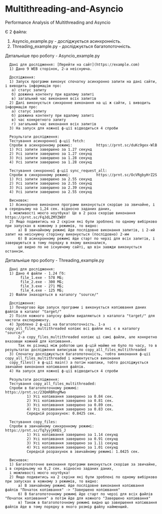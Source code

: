 # Multithreading-and-Asyncio
Performance Analysis of Multithreading and Asyncio

Є 2 файла:
1) Asyncio_example.py - досліджується асинхронність.
2) Threading_example.py - досліджується багатопоточність.

Детальніше про роботу - Asyncio_example.py

      Дані для дослідження: [Перейти на сайт](https://example.com)
      1) Дано 9 WEB сторінок, 2-а неіснуюча.
      
      Дослідження:
      1) Запуск програми виконує спочатку асинхронно запити на дані сайти, і виводить інформацію про:
       a) статус запиту 
       б) довжина контенту при вдалому запиті
       в) загальний час виконання всіх запитів
      2) Далі виконується синхронне виконання на ці ж сайти, і виводить інформацію про:
       a) статус запиту 
       б) довжина контенту при вдалому запиті
       в) час конкретного запиту
       г) загальний час виконання всіх запитів
      3) На запуск для кожної ф-ції відводиться 4 спроби
       
      Результати дослідження:
      Тестування асинхронної ф-ції fetch:
      Спроби в асинхронному режимі:           https://prnt.sc/duKc9gex-WlB
      1) Усі запити завершено за 1.27 секунд
      2) Усі запити завершено за 1.27 секунд
      3) Усі запити завершено за 1.28 секунд
      4) Усі запити завершено за 1.28 секунд
      
      Тестування синхронної ф-ції sync_request_all:
      Спроби в синхронному режимі:            https://prnt.sc/OcVRgbyHrZ2S
      1) Усі запити завершено за 2.55 секунд
      2) Усі запити завершено за 2.55 секунд
      3) Усі запити завершено за 2.39 секунд
      4) Усі запити завершено за 2.55 секунд
      
      Висновок:
      1) Асинхронне виконання програми виконується скоріше за звичайне, і в середньому на 1,24 сек. відносно заданих даних, 
      і можливості моєго ноутбука! Це в 2 раза скоріше виконання https://prnt.sc/FqJdLZMYZW8Y
      2) Якщо подивитись на 2 скріни які були зроблені по одному вибірково при запусках в кожному з режимів, то видно:
          а) В звичайному режимі йде послідовне виконання запитів, і 2-ий запит на неіснуючу сторінку виконується (послідовно) 2-им
          б) В асинхронному режимі йде старт по черзі для всіх запитів, і завершуються в тому порядку в якому виконалися,
          це видно по не існуючому сайті, що він завжди виконується останнім.

Детальніше про роботу - Threading_example.py

      Дані для дослідження:
      1) Дано 4 файли - 1.24 Гб: 
           file_1.exe - 578 МБ; 
           file_2.exe - 300 МБ; 
           file_3.exe - 271 МБ; 
           file_4.exe - 125 МБ;
      2) Файли знаходяться в каталогу "source/"
      
      Дослідження:
      1) Почергово йде запуск програми і виконується копіювання даних файлів в каталог "target/"
      2) Після кожного запуску файли видаляються з каталога "target/" для чистоти експеременту.
      4) Зроблено 2 ф-ції на багатопоточність. 1-а copy_all_files_multithreaded копіює всі файли які є в каталогу "source/"
          2-а copy_files_multithreaded копіює ці самі файли, але конкретно вказавши кожний для копіювання.
          Так як різниці між роботою цих ф-цій майже не було по часу, то в результатах дослідження виписував по copy_all_files_multithreaded
      3) Спочатку досліджується багатопоточність, тобто виконання ф-ції copy_all_files_multithreaded і коментується виконання
      copy_files() в ф-ції main() а потім навпаки, тобто досліджується звичайне виконання копіювання файлів.
      4) На запуск для кожної ф-ції відводиться 4 спроби
      
      Результати дослідження: 
      Тестування copy_all_files_multithreaded:
      Спроби в багатопоточному режимі:                https://prnt.sc/23QmRBRngMwo
              1) Усі копіювання завершено за 0.84 сек.
              2) Усі копіювання завершено за 0.81 сек.
              3) Усі копіювання завершено за 0.89 сек.
              4) Усі копіювання завершено за 0.83 сек.
              Середній розрахунок: 0.8425 сек.
      
      Тестування copy_files:
      Спроби в звичайному синхронному режимі:         https://prnt.sc/Tq7yyjKKES_J
              1) Усі копіювання завершено за 1.14 секунд
              2) Усі копіювання завершено за 0.91 секунд
              3) Усі копіювання завершено за 1.11 секунд
              4) Усі копіювання завершено за 1.01 секунд
              Середній розрахунок в звичайному режимі: 1.0425 сек.
              
      Висновок:
      1) Багатопоточне виконання програми виконується скоріше за звичайне, і в середньому на 0,2 сек. відносно заданих даних, 
      і можливості моєго ноутбука!
      2) Якщо подивитись на 2 скріни які були зроблені по одному вибірково при запусках в кожному з режимів, то видно:
          а) В звичайному режимі йде послідовне виконання копіювання файлів "Початок копіювання" -> "Завершено копіювання"
          б) В багатопоточному режимі йде старт по черзі для всіх файлів "Початок копіювання" а потім йде для кожного "Завершено копіювання"
          в) Також в багатопоточному режимі видно що завершення копіювання файлів йде в тому порядку в якого розмір файлу найменший.
